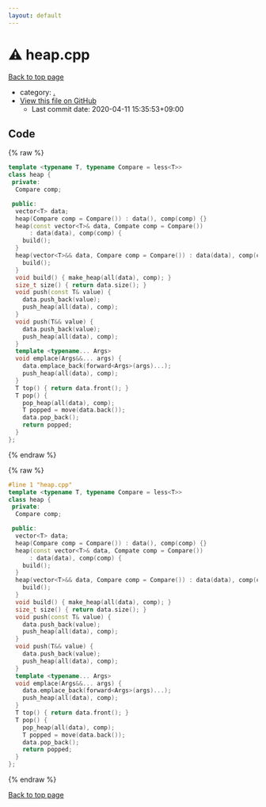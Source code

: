 ```yaml
---
layout: default
---
```


<!-- mathjax config similar to math.stackexchange -->
<script type="text/javascript" async
  src="https://cdnjs.cloudflare.com/ajax/libs/mathjax/2.7.5/MathJax.js?config=TeX-MML-AM_CHTML">
</script>
<script type="text/x-mathjax-config">
  MathJax.Hub.Config({
    TeX: { equationNumbers: { autoNumber: "AMS" }},
    tex2jax: {
      inlineMath: [ ['$','$'] ],
      processEscapes: true
    },
    "HTML-CSS": { matchFontHeight: false },
    displayAlign: "left",
    displayIndent: "2em"
  });
</script>

<script type="text/javascript" src="https://cdnjs.cloudflare.com/ajax/libs/jquery/3.4.1/jquery.min.js"></script>
<script src="https://cdn.jsdelivr.net/npm/jquery-balloon-js@1.1.2/jquery.balloon.min.js" integrity="sha256-ZEYs9VrgAeNuPvs15E39OsyOJaIkXEEt10fzxJ20+2I=" crossorigin="anonymous"></script>
<script type="text/javascript" src="../assets/js/copy-button.js"></script>
<link rel="stylesheet" href="../assets/css/copy-button.css" />


# :warning: heap.cpp

<a href="../index.html">Back to top page</a>

* category: <a href="../index.html#5058f1af8388633f609cadb75a75dc9d">.</a>
* <a href="{{ site.github.repository_url }}/blob/master/heap.cpp">View this file on GitHub</a>
    - Last commit date: 2020-04-11 15:35:53+09:00




## Code

<a id="unbundled"></a>
{% raw %}
```cpp
template <typename T, typename Compare = less<T>>
class heap {
 private:
  Compare comp;

 public:
  vector<T> data;
  heap(Compare comp = Compare()) : data(), comp(comp) {}
  heap(const vector<T>& data, Compate comp = Compare())
      : data(data), comp(comp) {
    build();
  }
  heap(vector<T>&& data, Compare comp = Compare()) : data(data), comp(comp) {
    build();
  }
  void build() { make_heap(all(data), comp); }
  size_t size() { return data.size(); }
  void push(const T& value) {
    data.push_back(value);
    push_heap(all(data), comp);
  }
  void push(T&& value) {
    data.push_back(value);
    push_heap(all(data), comp);
  }
  template <typename... Args>
  void emplace(Args&&... args) {
    data.emplace_back(forward<Args>(args)...);
    push_heap(all(data), comp);
  }
  T top() { return data.front(); }
  T pop() {
    pop_heap(all(data), comp);
    T popped = move(data.back());
    data.pop_back();
    return popped;
  }
};

```
{% endraw %}

<a id="bundled"></a>
{% raw %}
```cpp
#line 1 "heap.cpp"
template <typename T, typename Compare = less<T>>
class heap {
 private:
  Compare comp;

 public:
  vector<T> data;
  heap(Compare comp = Compare()) : data(), comp(comp) {}
  heap(const vector<T>& data, Compate comp = Compare())
      : data(data), comp(comp) {
    build();
  }
  heap(vector<T>&& data, Compare comp = Compare()) : data(data), comp(comp) {
    build();
  }
  void build() { make_heap(all(data), comp); }
  size_t size() { return data.size(); }
  void push(const T& value) {
    data.push_back(value);
    push_heap(all(data), comp);
  }
  void push(T&& value) {
    data.push_back(value);
    push_heap(all(data), comp);
  }
  template <typename... Args>
  void emplace(Args&&... args) {
    data.emplace_back(forward<Args>(args)...);
    push_heap(all(data), comp);
  }
  T top() { return data.front(); }
  T pop() {
    pop_heap(all(data), comp);
    T popped = move(data.back());
    data.pop_back();
    return popped;
  }
};

```
{% endraw %}

<a href="../index.html">Back to top page</a>

